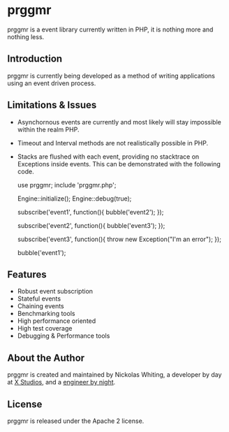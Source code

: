 # prggmr

prggmr is a event library currently written in PHP, it is nothing more and nothing less.

## Introduction

prggmr is currently being developed as a method of writing applications using an event driven process.

## Limitations & Issues

* Asynchornous events are currently and most likely will stay impossible within the realm PHP.
* Timeout and Interval methods are not realistically possible in PHP.
* Stacks are flushed with each event, providing no stacktrace on Exceptions inside events. This can be demonstrated with the following code.

    use prggmr;
    include 'prggmr.php';

    Engine::initialize();
    Engine::debug(true);

    subscribe('event1', function(){
            bubble('event2');
    });

    subscribe('event2', function(){
        bubble('event3');
    });

    subscribe('event3', function(){
        throw new Exception("I'm an error");
    });

    bubble('event1');


## Features

* Robust event subscription
* Stateful events
* Chaining events
* Benchmarking tools
* High performance oriented
* High test coverage
* Debugging & Performance tools

## About the Author

prggmr is created and maintained by Nickolas Whiting, a developer by day at [X Studios](http://www.xstudiosinc.com), and a [engineer by night](http://github.com/nwhitingx).

## License

prggmr is released under the Apache 2 license.